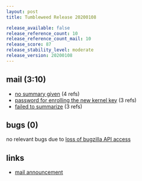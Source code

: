```yaml
---
layout: post
title: Tumbleweed Release 20200108

release_available: false
release_reference_count: 10
release_reference_count_mail: 10
release_score: 87
release_stability_level: moderate
release_version: 20200108
---
```


## mail (3:10)

- [no summary given](https://github.com/boombatower/tumbleweed-review/issues/10) (4 refs)
- [password for enrolling the new kernel key](https://lists.opensuse.org/opensuse-factory/2020-01/msg00180.html) (3 refs)
- [failed to summarize](https://github.com/boombatower/tumbleweed-review/issues/10) (3 refs)

## bugs (0)

<!--more-->

no relevant bugs due to [loss of bugzilla API access](https://bugzilla.opensuse.org/show_bug.cgi?id=1157722)



## links

- [mail announcement](https://github.com/boombatower/tumbleweed-review/issues/10)
